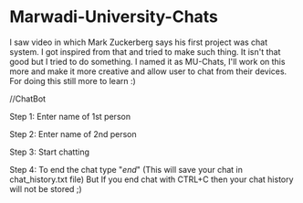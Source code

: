 # Marwadi-University-Chats

I saw video in which Mark Zuckerberg says his first project was chat system. I got inspired from that and tried to make such thing. It isn't that good but I tried to do something. I named it as MU-Chats, I'll work on this more and make it more creative and allow user to chat from their devices. For doing this still more to learn :)

//ChatBot

Step 1: Enter name of 1st person

Step 2: Enter name of 2nd person

Step 3: Start chatting

Step 4: To end the chat type "$end$" (This will save your chat in chat_history.txt file) But If you end chat with CTRL+C then your chat history will not be stored ;)
